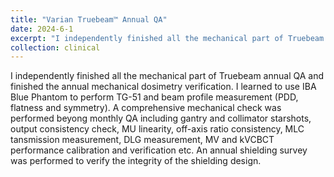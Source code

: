 ```yaml
---
title: "Varian Truebeam™ Annual QA"
date: 2024-6-1
excerpt: "I independently finished all the mechanical part of Truebeam annual QA and finished the annual mechanical dosimetry verification. I learned to use IBA Blue Phantom to perform TG-51 and beam profile measurement (PDD, flatness and symmetry). A comprehensive mechanical check was performed beyong monthly QA including gantry and collimator starshots, output consistency check, MU linearity, off-axis ratio consistency, MLC tansmission measurement, DLG measurement, MV and kVCBCT performance calibration and verification etc. An annual shielding survey was performed to verify the integrity of the shielding design."
collection: clinical
---
```


I independently finished all the mechanical part of Truebeam annual QA and finished the annual mechanical dosimetry verification. I learned to use IBA Blue Phantom to perform TG-51 and beam profile measurement (PDD, flatness and symmetry). A comprehensive mechanical check was performed beyong monthly QA including gantry and collimator starshots, output consistency check, MU linearity, off-axis ratio consistency, MLC tansmission measurement, DLG measurement, MV and kVCBCT performance calibration and verification etc. An annual shielding survey was performed to verify the integrity of the shielding design.
